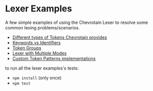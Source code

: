 # Lexer Examples 

A few simple examples of using the Chevrotain Lexer to resolve some common lexing problems/scenarios.

* [Different types of Tokens Chevrotain provides](https://github.com/SAP/Chevrotain/blob/master/examples/lexer/token_types/token_types.js)
* [Keywords vs Identifiers](https://github.com/SAP/Chevrotain/blob/master/examples/lexer/keywords_vs_identifiers/keywords_vs_identifiers.js)
* [Token Groups](https://github.com/SAP/Chevrotain/blob/master/examples/lexer/token_groups/token_groups.js)
* [Lexer with Multiple Modes](https://github.com/SAP/Chevrotain/blob/master/examples/lexer/multi_mode_lexer/multi_mode_lexer.js)
* [Custom Token Patterns implementations](https://github.com/SAP/Chevrotain/blob/master/examples/lexer/custom_patterns/custom_patterns.js)


to run all the lexer examples's tests:
* ```npm install``` (only once)
* ```npm test```
